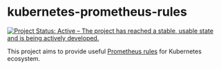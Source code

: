 # kubernetes-prometheus-rules

[![Project Status: Active – The project has reached a stable, usable state and is being actively developed.](https://www.repostatus.org/badges/latest/active.svg)](https://www.repostatus.org/#active)

This project aims to provide useful [Prometheus rules](https://prometheus.io/docs/prometheus/latest/configuration/alerting_rules/) for Kubernetes ecosystem.
